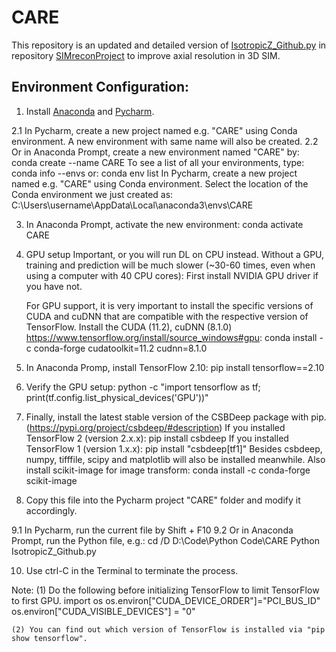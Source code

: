 # CARE

This repository is an updated and detailed version of [IsotropicZ_Github.py](https://github.com/eexuesong/SIMreconProject/tree/main/DeepLearning) in repository [SIMreconProject](https://github.com/eexuesong/SIMreconProject) to improve axial resolution in 3D SIM.

## Environment Configuration:
1.  Install [Anaconda](https://www.anaconda.com/download) and [Pycharm](https://www.jetbrains.com/pycharm/download/#section=windows).

2.1 In Pycharm, create a new project named e.g. "CARE" using Conda environment. A new environment with same name will also be created.
2.2 Or in Anaconda Prompt, create a new environment named "CARE" by:
        conda create --name CARE
    To see a list of all your environments, type:
        conda info --envs
        or: conda env list
    In Pycharm, create a new project named e.g. "CARE" using Conda environment.
    Select the location of the Conda environment we just created as:
        C:\Users\username\AppData\Local\anaconda3\envs\CARE

3.  In Anaconda Prompt, activate the new environment:
        conda activate CARE

4.  GPU setup
    Important, or you will run DL on CPU instead. Without a GPU, training and prediction will be much slower
    (~30-60 times, even when using a computer with 40 CPU cores):
    First install NVIDIA GPU driver if you have not.

    For GPU support, it is very important to install the specific versions of CUDA and cuDNN
    that are compatible with the respective version of TensorFlow.
    Install the CUDA (11.2), cuDNN (8.1.0) https://www.tensorflow.org/install/source_windows#gpu:
        conda install -c conda-forge cudatoolkit=11.2 cudnn=8.1.0

5.  In Anaconda Promp, install TensorFlow 2.10:
        pip install tensorflow==2.10

6.  Verify the GPU setup:
        python -c "import tensorflow as tf; print(tf.config.list_physical_devices('GPU'))"

7.  Finally, install the latest stable version of the CSBDeep package with pip.
    (https://pypi.org/project/csbdeep/#description)
    If you installed TensorFlow 2 (version 2.x.x):
        pip install csbdeep
    If you installed TensorFlow 1 (version 1.x.x):
        pip install "csbdeep[tf1]"
    Besides csbdeep, numpy, tifffile, scipy and matplotlib will also be installed meanwhile.
    Also install scikit-image for image transform:
        conda install -c conda-forge scikit-image

8.  Copy this file into the Pycharm project "CARE" folder and modify it accordingly.

9.1 In Pycharm, run the current file by Shift + F10
9.2 Or in Anaconda Prompt, run the Python file, e.g.:
        cd /D D:\Code\Python Code\CARE
        Python IsotropicZ_Github.py

10.  Use ctrl-C in the Terminal to terminate the process.

Note:
    (1) Do the following before initializing TensorFlow to limit TensorFlow to first GPU.
    import os
    os.environ["CUDA_DEVICE_ORDER"]="PCI_BUS_ID"
    os.environ["CUDA_VISIBLE_DEVICES"] = "0"

    (2) You can find out which version of TensorFlow is installed via "pip show tensorflow".
